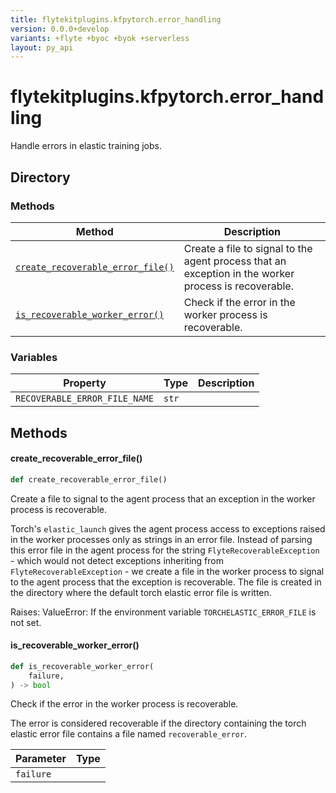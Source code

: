 ```yaml
---
title: flytekitplugins.kfpytorch.error_handling
version: 0.0.0+develop
variants: +flyte +byoc +byok +serverless
layout: py_api
---
```


# flytekitplugins.kfpytorch.error_handling

Handle errors in elastic training jobs.
## Directory

### Methods

| Method | Description |
|-|-|
| [`create_recoverable_error_file()`](#create_recoverable_error_file) | Create a file to signal to the agent process that an exception in the worker process is recoverable. |
| [`is_recoverable_worker_error()`](#is_recoverable_worker_error) | Check if the error in the worker process is recoverable. |


### Variables

| Property | Type | Description |
|-|-|-|
| `RECOVERABLE_ERROR_FILE_NAME` | `str` |  |

## Methods

#### create_recoverable_error_file()

```python
def create_recoverable_error_file()
```
Create a file to signal to the agent process that an exception in the worker process is recoverable.

Torch's `elastic_launch` gives the agent process access to exceptions raised in the worker
processes only as strings in an error file. Instead of parsing this error file in the agent process for
the string `FlyteRecoverableException` - which would not detect exceptions inheriting from
`FlyteRecoverableException` - we create a file in the worker process to signal to the agent process
that the exception is recoverable. The file is created in the directory where the default
torch elastic error file is written.

Raises:
    ValueError: If the environment variable `TORCHELASTIC_ERROR_FILE` is not set.


#### is_recoverable_worker_error()

```python
def is_recoverable_worker_error(
    failure,
) -> bool
```
Check if the error in the worker process is recoverable.

The error is considered recoverable if the directory containing the torch elastic error file contains
a file named `recoverable_error`.



| Parameter | Type |
|-|-|
| `failure` |  |

